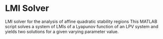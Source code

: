 # LMI Solver
LMI solver for the analysis of affine quadratic stability regions This MATLAB script solves a system of LMIs of a Lyapunov function of an LPV system and yields two solutions for a given varying parameter value.
